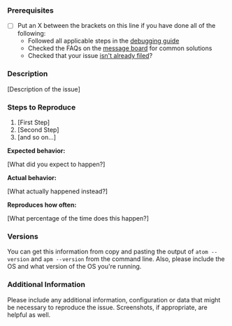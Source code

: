 <!--

Have you read Atom's Code of Conduct? By filing an Issue, you are expected to comply with it, including treating everyone with respect: https://github.com/atom/atom/blob/master/CODE_OF_CONDUCT.md

Do you want to ask a question? Are you looking for support? The Atom message board is the best place for getting support: https://discuss.atom.io

-->

### Prerequisites

* [ ] Put an X between the brackets on this line if you have done all of the following:
    * Followed all applicable steps in the [debugging guide][debugging-guide]
    * Checked the FAQs on the [message board][message-board] for common solutions
    * Checked that your issue [isn't already filed][already-filed]?

[debugging-guide]: http://flight-manual.atom.io/hacking-atom/sections/debugging/
[message-board]: https://discuss.atom.io/c/faq
[already-filed]: https://github.com/atom/teletype/issues

### Description

[Description of the issue]

### Steps to Reproduce

1. [First Step]
2. [Second Step]
3. [and so on...]

**Expected behavior:**

[What did you expect to happen?]

**Actual behavior:**

[What actually happened instead?]

**Reproduces how often:**

[What percentage of the time does this happen?]

### Versions

You can get this information from copy and pasting the output of `atom --version` and `apm --version` from the command line. Also, please include the OS and what version of the OS you're running.

### Additional Information

Please include any additional information, configuration or data that might be necessary to reproduce the issue. Screenshots, if appropriate, are helpful as well.
